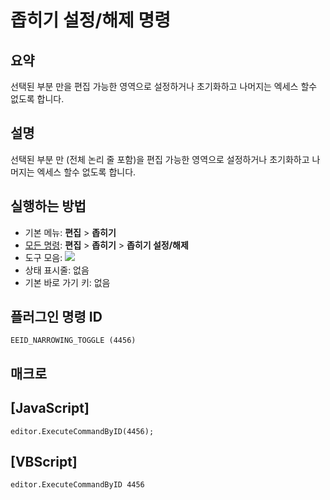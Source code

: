 # 좁히기 설정/해제 명령

## 요약

선택된 부분 만을 편집 가능한 영역으로 설정하거나 초기화하고 나머지는 엑세스 할수 없도록 합니다.

## 설명

선택된 부분 만 (전체 논리 줄 포함)을 편집 가능한 영역으로 설정하거나 초기화하고 나머지는 엑세스 할수 없도록 합니다.

## 실행하는 방법

- 기본 메뉴: **편집** \> **좁히기**
- [모든 명령](../tools/all_commands): **편집** \> **좁히기** \> **좁히기 설정/해제**
- 도구 모음: ![](../../images/narrowing..png)
- 상태 표시줄: 없음
- 기본 바로 가기 키: 없음

## 플러그인 명령 ID

```
EEID_NARROWING_TOGGLE (4456)
```

## 매크로

## \[JavaScript\]

```
editor.ExecuteCommandByID(4456);
```

## \[VBScript\]

```
editor.ExecuteCommandByID 4456
```
